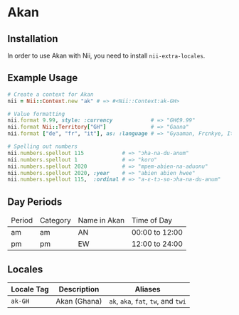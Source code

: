 <!-- This file has been generated. Source: languages/_template.md.erb -->

# Akan

## Installation

In order to use Akan with Nii, you need to install `nii-extra-locales`.

## Example Usage

``` ruby
# Create a context for Akan
nii = Nii::Context.new "ak" # => #<Nii::Context:ak-GH>

# Value formatting
nii.format 9.99, style: :currency            # => "GH₵9.99"
nii.format Nii::Territory["GH"]              # => "Gaana"
nii.format ["de", "fr", "it"], as: :language # => "Gyaaman, Frɛnkye, Italy kasa"

# Spelling out numbers
nii.numbers.spellout 115            # => "­ɔha-na-­du-anum"
nii.numbers.spellout 1              # => "koro"
nii.numbers.spellout 2020           # => "mpem-abien-na-aduonu"
nii.numbers.spellout 2020, :year    # => "abien abien hwee"
nii.numbers.spellout 115,  :ordinal # => "a-ɛ-tɔ-so-­ɔha-na-­du-anum"
```

## Day Periods


<table>
  <thead>
    <tr>
      <td>Period</td>
      <td>Category</td>
      <td>Name in Akan</td>
      <td>Time of Day</td>
    </tr>
  </thead>
  <tbody>
    <tr>
      <td>am</td>
      <td>am</td>
      <td>AN</td>
      <td>00:00 to 12:00</td>
    </tr>
    <tr>
      <td>pm</td>
      <td>pm</td>
      <td>EW</td>
      <td>12:00 to 24:00</td>
    </tr>
  </tbody>
</table>



## Locales

<table>
  <thead>
    <tr>
      <th>Locale Tag</th>
      <th>Description</th>
      <th>Aliases</th>
    </tr>
  </thead>
  <tbody>
    <tr>
      <td><code>ak-GH</code></td>
      <td>Akan (Ghana)</td>
      <td><code>ak</code>, <code>aka</code>, <code>fat</code>, <code>tw</code>, and <code>twi</code></td>
    </tr>
  </tbody>
</table>

